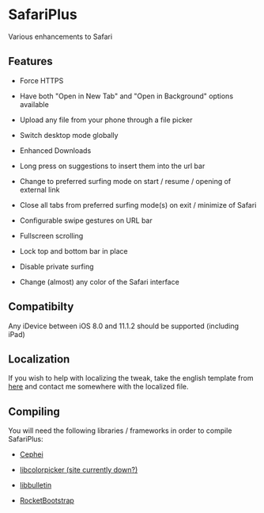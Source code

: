 # SafariPlus
Various enhancements to Safari

## Features
- Force HTTPS

- Have both "Open in New Tab" and "Open in Background" options available

- Upload any file from your phone through a file picker

- Switch desktop mode globally

- Enhanced Downloads

- Long press on suggestions to insert them into the url bar

- Change to preferred surfing mode on start / resume / opening of external link

- Close all tabs from preferred surfing mode(s) on exit / minimize of Safari

- Configurable swipe gestures on URL bar

- Fullscreen scrolling

- Lock top and bottom bar in place

- Disable private surfing

- Change (almost) any color of the Safari interface

## Compatibilty
Any iDevice between iOS 8.0 and 11.1.2 should be supported (including iPad)

## Localization
If you wish to help with localizing the tweak, take the english template from [here](https://github.com/opa334/SafariPlus/blob/master/layout/Library/Application%20Support/SafariPlus.bundle/en.lproj/Localizable.strings) and contact me somewhere with the localized file.

## Compiling
You will need the following libraries / frameworks in order to compile SafariPlus:

- [Cephei](https://hbang.github.io/libcephei/)

- [libcolorpicker (site currently down?)](http://git.pixelfiredev.com/)

- [libbulletin](https://github.com/limneos/libbulletin)

- [RocketBootstrap](https://github.com/rpetrich/RocketBootstrap/)
